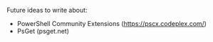 Future ideas to write about:

- PowerShell Community Extensions (<https://pscx.codeplex.com/>)
- PsGet (psget.net)

